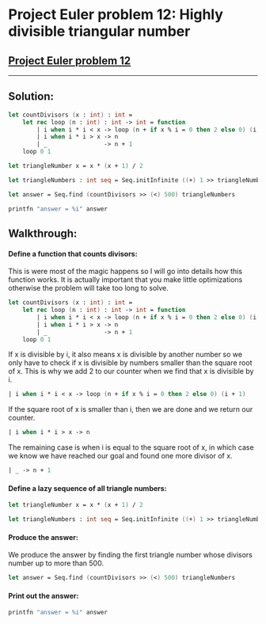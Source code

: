 # Project Euler problem 12: Highly divisible triangular number
[Project Euler problem 12](https://projecteuler.net/problem=12)
---
___
## Solution:
```fsharp
let countDivisors (x : int) : int =
    let rec loop (n : int) : int -> int = function
        | i when i * i < x -> loop (n + if x % i = 0 then 2 else 0) (i + 1)
        | i when i * i > x -> n
        | _                -> n + 1
    loop 0 1

let triangleNumber x = x * (x + 1) / 2

let triangleNumbers : int seq = Seq.initInfinite ((+) 1 >> triangleNumber)

let answer = Seq.find (countDivisors >> (<) 500) triangleNumbers

printfn "answer = %i" answer
```

## Walkthrough:

#### Define a function that counts divisors:
This is were most of the magic happens so I will go into details how this function works. It is actually important that you make little optimizations otherwise the problem will take too long to solve.
```fsharp
let countDivisors (x : int) : int =
    let rec loop (n : int) : int -> int = function
        | i when i * i < x -> loop (n + if x % i = 0 then 2 else 0) (i + 1)
        | i when i * i > x -> n
        | _                -> n + 1
    loop 0 1
```

If x is divisible by i, it also means x is divisible by another number so we only have to check if x is divisible by numbers smaller than the square root of x. This is why we add 2 to our counter when we find that x is divisible by i.
```fsharp
| i when i * i < x -> loop (n + if x % i = 0 then 2 else 0) (i + 1)
```

If the square root of x is smaller than i, then we are done and we return our counter.
```fsharp
| i when i * i > x -> n
```

The remaining case is when i is equal to the square root of x, in which case we know we have reached our goal and found one more divisor of x.
```fsharp
| _ -> n + 1
```

#### Define a lazy sequence of all triangle numbers:
```fsharp
let triangleNumber x = x * (x + 1) / 2

let triangleNumbers : int seq = Seq.initInfinite ((+) 1 >> triangleNumber)
```

#### Produce the answer:
We produce the answer by finding the first triangle number whose divisors number up to more than 500.
```fsharp
let answer = Seq.find (countDivisors >> (<) 500) triangleNumbers
```

#### Print out the answer:
```fsharp
printfn "answer = %i" answer
```
